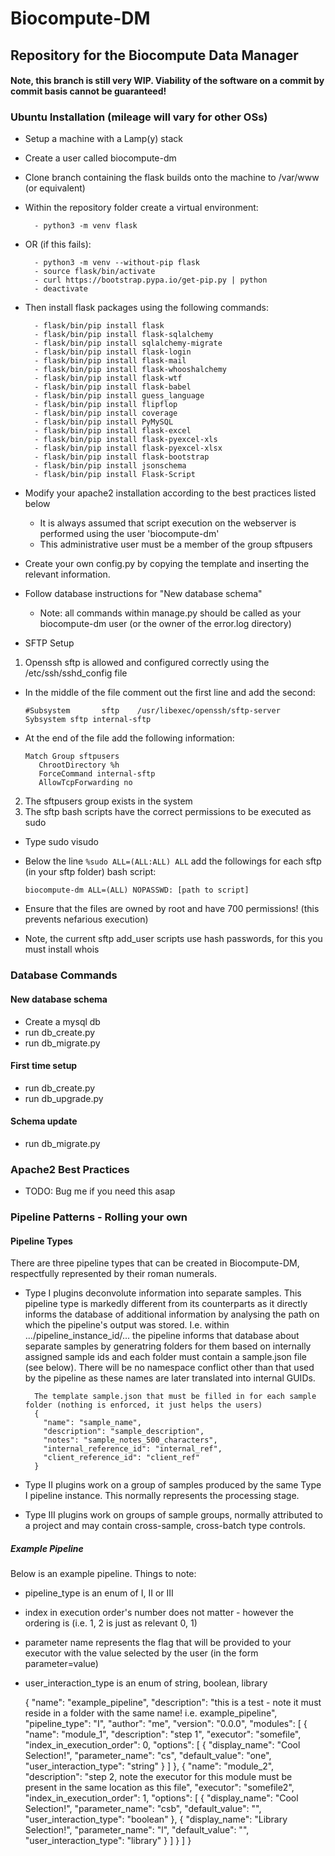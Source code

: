 # Biocompute-DM
## Repository for the Biocompute Data Manager

#### Note, this branch is still very WIP. Viability of the software on a commit by commit basis cannot be guaranteed!

### Ubuntu Installation (mileage will vary for other OSs)
- Setup a machine with a Lamp(y) stack

- Create a user called biocompute-dm

- Clone branch containing the flask builds onto the machine to /var/www (or equivalent)

- Within the repository folder create a virtual environment:

        - python3 -m venv flask

- OR (if this fails):

        - python3 -m venv --without-pip flask
        - source flask/bin/activate
        - curl https://bootstrap.pypa.io/get-pip.py | python
        - deactivate

- Then install flask packages using the following commands:

        - flask/bin/pip install flask
        - flask/bin/pip install flask-sqlalchemy
        - flask/bin/pip install sqlalchemy-migrate
        - flask/bin/pip install flask-login
        - flask/bin/pip install flask-mail
        - flask/bin/pip install flask-whooshalchemy
        - flask/bin/pip install flask-wtf
        - flask/bin/pip install flask-babel
        - flask/bin/pip install guess_language
        - flask/bin/pip install flipflop
        - flask/bin/pip install coverage
        - flask/bin/pip install PyMySQL
        - flask/bin/pip install flask-excel
        - flask/bin/pip install flask-pyexcel-xls
        - flask/bin/pip install flask-pyexcel-xlsx
        - flask/bin/pip install flask-bootstrap
        - flask/bin/pip install jsonschema
        - flask/bin/pip install Flask-Script
        
- Modify your apache2 installation according to the best practices listed below
  * It is always assumed that script execution on the webserver is performed using the user 'biocompute-dm'
  * This administrative user must be a member of the group sftpusers

- Create your own config.py by copying the template and inserting the relevant information.

- Follow database instructions for "New database schema"
  * Note: all commands within manage.py should be called as your biocompute-dm user (or the owner of the error.log directory)

- SFTP Setup
1. Openssh sftp is allowed and configured correctly using the /etc/ssh/sshd_config file
  * In the middle of the file comment out the first line and add the second:
  
        #Subsystem       sftp    /usr/libexec/openssh/sftp-server
        Sybsystem sftp internal-sftp
        
  * At the end of the file add the following information:
    
        Match Group sftpusers
           ChrootDirectory %h
           ForceCommand internal-sftp
           AllowTcpForwarding no
           
2. The sftpusers group exists in the system
3. The sftp bash scripts have the correct permissions to be executed as sudo
  * Type sudo visudo
  * Below the line `%sudo ALL=(ALL:ALL) ALL` add the followings for each sftp (in your sftp folder) bash script:
        
        biocompute-dm ALL=(ALL) NOPASSWD: [path to script]
        
  * Ensure that the files are owned by root and have 700 permissions! (this prevents nefarious execution)
  * Note, the current sftp add_user scripts use hash passwords, for this you must install whois
        


### Database Commands
#### New database schema

- Create a mysql db
- run db_create.py
- run db_migrate.py

#### First time setup

- run db_create.py
- run db_upgrade.py

#### Schema update

- run db_migrate.py

### Apache2 Best Practices

- TODO: Bug me if you need this asap


### Pipeline Patterns - Rolling your own

#### Pipeline Types
There are three pipeline types that can be created in Biocompute-DM, respectfully represented by their roman numerals. 

* Type I plugins deconvolute information into separate samples. This pipeline type is markedly different from its counterparts
  as it directly informs the database of additional information by analysing the path on which the pipeline's output
  was stored. I.e. within .../pipeline_instance_id/... the pipeline informs that database about separate samples by generatring folders
  for them based on internally assigned sample ids and each folder must contain a sample.json file (see below). There will be no namespace conflict other than that used by the pipeline as 
  these names are later translated into internal GUIDs.
  
        The template sample.json that must be filled in for each sample folder (nothing is enforced, it just helps the users)
        {
          "name": "sample_name",
          "description": "sample_description",
          "notes": "sample_notes_500_characters",
          "internal_reference_id": "internal_ref",
          "client_reference_id": "client_ref"
        }
  
* Type II plugins work on a group of samples produced by the same Type I pipeline instance. This normally represents the
 processing stage.
 

* Type III plugins work on groups of sample groups, normally attributed to a project and may contain cross-sample, cross-batch
 type controls.
 
##### Example Pipeline
Below is an example pipeline. Things to note:

* pipeline_type is an enum of I, II or III
* index in execution order's number does not matter - however the ordering is (i.e. 1, 2 is just as relevant 0, 1)
* parameter name represents the flag that will be provided to your executor with the value selected by the user (in the form parameter=value)
* user_interaction_type is an enum of string, boolean, library


    {
      "name": "example_pipeline",
      "description": "this is a test - note it must reside in a folder with the same name! i.e. example_pipeline",
      "pipeline_type": "I",
      "author": "me",
      "version": "0.0.0",
      "modules": [
        {
          "name": "module_1",
          "description": "step 1",
          "executor": "somefile",
          "index_in_execution_order": 0,
          "options": [
            {
              "display_name": "Cool Selection!",
              "parameter_name": "cs",
              "default_value": "one",
              "user_interaction_type": "string"
            }
          ]
        },
        {
          "name": "module_2",
          "description": "step 2, note the executor for this module must be present in the same location as this file",
          "executor": "somefile2",
          "index_in_execution_order": 1,
          "options": [
            {
              "display_name": "Cool Selection!",
              "parameter_name": "csb",
              "default_value": "",
              "user_interaction_type": "boolean"
            },
            {
              "display_name": "Library Selection!",
              "parameter_name": "l",
              "default_value": "",
              "user_interaction_type": "library"
            }
          ]
        }
      ]
    }

